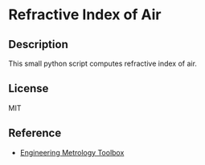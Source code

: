 # Refractive Index of Air

## Description
This small python script computes refractive index of air.


## License 
MIT


## Reference
- [Engineering Metrology Toolbox](https://emtoolbox.nist.gov/Wavelength/Documentation.asp)


